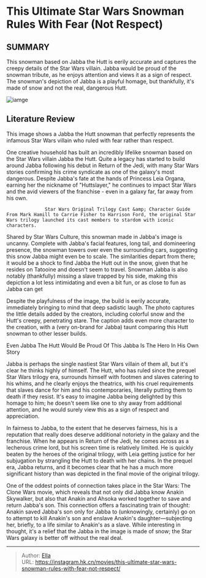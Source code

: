 # This Ultimate Star Wars Snowman Rules With Fear (Not Respect)


## SUMMARY 



  This snowman based on Jabba the Hutt is eerily accurate and captures the creepy details of the Star Wars villain.   Jabba would be proud of the snowman tribute, as he enjoys attention and views it as a sign of respect.   The snowman&#39;s depiction of Jabba is a playful homage, but thankfully, it&#39;s made of snow and not the real, dangerous Hutt.  

![iamge](https://static1.srcdn.com/wordpress/wp-content/uploads/2023/03/boba-fett-better-than-jabba.jpg)

## Literature Review

This image shows a Jabba the Hutt snowman that perfectly represents the infamous Star Wars villain who ruled with fear rather than respect.




One creative household has built an incredibly lifelike snowman based on the Star Wars villain Jabba the Hutt. Quite a legacy has started to build around Jabba following his debut in Return of the Jedi, with many Star Wars stories confirming his crime syndicate as one of the galaxy&#39;s most dangerous. Despite Jabba&#39;s fate at the hands of Princess Leia Organa, earning her the nickname of &#34;Huttslayer,&#34; he continues to impact Star Wars and the avid viewers of the franchise - even in a galaxy far, far away from his own.




                  Star Wars Original Trilogy Cast &amp; Character Guide   From Mark Hamill to Carrie Fisher to Harrison Ford, the original Star Wars trilogy launched its cast members to stardom with iconic characters.   

Shared by Star Wars Culture, this snowman made in Jabba&#39;s image is uncanny. Complete with Jabba&#39;s facial features, long tail, and domineering presence, the snowman towers over even the surrounding cars, suggesting this snow Jabba might even be to scale. The similarities depart from there; it would be a shock to find Jabba the Hutt out in the snow, given that he resides on Tatooine and doesn&#39;t seem to travel. Snowman Jabba is also notably (thankfully) missing a slave trapped by his side, making this depiction a lot less intimidating and even a bit fun, or as close to fun as Jabba can get


 




Despite the playfulness of the image, the build is eerily accurate, immediately bringing to mind that deep sadistic laugh. The photo captures the little details added by the creators, including colorful snow and the Hutt&#39;s creepy, penetrating stare. The caption adds even more character to the creation, with a (very on-brand for Jabba) taunt comparing this Hutt snowman to other lesser builds.


 Even Jabba The Hutt Would Be Proud Of This 
Jabba Is The Hero In His Own Story
          

Jabba is perhaps the single nastiest Star Wars villain of them all, but it&#39;s clear he thinks highly of himself. The Hutt, who has ruled since the prequel Star Wars trilogy era, surrounds himself with footmen and slaves catering to his whims, and he clearly enjoys the theatrics, with his cruel requirements that slaves dance for him and his contemporaries, literally putting them to death if they resist. It&#39;s easy to imagine Jabba being delighted by this homage to him; he doesn&#39;t seem like one to shy away from additional attention, and he would surely view this as a sign of respect and appreciation.




In fairness to Jabba, to the extent that he deserves fairness, his is a reputation that really does deserve additional notoriety in the galaxy and the franchise. When he appears in Return of the Jedi, he comes across as a lecherous crime lord, but his screen time is relatively limited. He is quickly beaten by the heroes of the original trilogy, with Leia getting justice for her subjugation by strangling the Hutt to death with her chains. In the prequel era, Jabba returns, and it becomes clear that he has a much more significant history than was depicted in the final movie of the original trilogy.

One of the oddest points of connection takes place in the Star Wars: The Clone Wars movie, which reveals that not only did Jabba know Anakin Skywalker, but also that Anakin and Ahsoka worked together to save and return Jabba&#39;s son. This connection offers a fascinating train of thought: Anakin saved Jabba&#39;s son only for Jabba to (unknowingly, certainly) go on to attempt to kill Anakin&#39;s son and enslave Anakin&#39;s daughter—subjecting her, briefly, to a life similar to Anakin&#39;s as a slave. While interesting in thought, it&#39;s a relief that the Jabba in the image is made of snow; the Star Wars galaxy is better off without the real deal.






---

> Author: [Ella](https://instagram.hk.cn/)  
> URL: https://instagram.hk.cn/movies/this-ultimate-star-wars-snowman-rules-with-fear-not-respect/  

